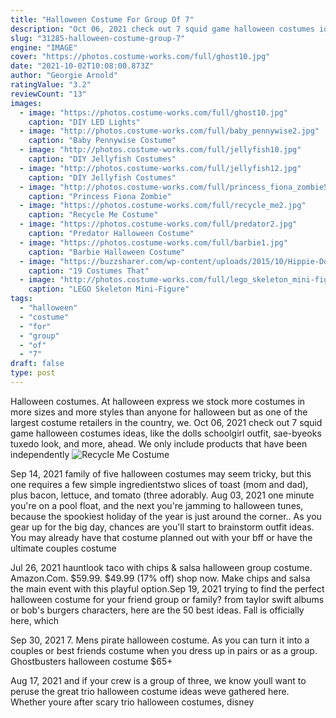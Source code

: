 ```yaml
---
title: "Halloween Costume For Group Of 7"
description: "Oct 06, 2021 check out 7 squid game halloween costumes ideas, like the dolls schoolgirl outfit, sae-byeoks tuxedo look, and more, ahead. We only include products that have been independently"
slug: "31285-halloween-costume-group-7"
engine: "IMAGE"
cover: "https://photos.costume-works.com/full/ghost10.jpg"
date: "2021-10-02T10:08:00.873Z"
author: "Georgie Arnold"
ratingValue: "3.2"
reviewCount: "13"
images:
  - image: "https://photos.costume-works.com/full/ghost10.jpg"
    caption: "DIY LED Lights"
  - image: "http://photos.costume-works.com/full/baby_pennywise2.jpg"
    caption: "Baby Pennywise Costume"
  - image: "http://photos.costume-works.com/full/jellyfish10.jpg"
    caption: "DIY Jellyfish Costumes"
  - image: "http://photos.costume-works.com/full/jellyfish12.jpg"
    caption: "DIY Jellyfish Costumes"
  - image: "http://photos.costume-works.com/full/princess_fiona_zombie5.jpg"
    caption: "Princess Fiona Zombie"
  - image: "https://photos.costume-works.com/full/recycle_me2.jpg"
    caption: "Recycle Me Costume"
  - image: "https://photos.costume-works.com/full/predator2.jpg"
    caption: "Predator Halloween Costume"
  - image: "https://photos.costume-works.com/full/barbie1.jpg"
    caption: "Barbie Halloween Costume"
  - image: "https://buzzsharer.com/wp-content/uploads/2015/10/Hippie-Dog-Costume.jpg"
    caption: "19 Costumes That"
  - image: "http://photos.costume-works.com/full/lego_skeleton_mini-figure.jpg"
    caption: "LEGO Skeleton Mini-Figure"
tags:
  - "halloween"
  - "costume"
  - "for"
  - "group"
  - "of"
  - "7"
draft: false
type: post
---
```


Halloween costumes. At halloween express we stock more costumes in more sizes and more styles than anyone for halloween but as one of the largest costume retailers in the country, we. Oct 06, 2021 check out 7 squid game halloween costumes ideas, like the dolls schoolgirl outfit, sae-byeoks tuxedo look, and more, ahead. We only include products that have been independently
![Recycle Me Costume](https://photos.costume-works.com/full/recycle_me2.jpg "Recycle Me Costume")

Sep 14, 2021 family of five halloween costumes may seem tricky, but this one requires a few simple ingredientstwo slices of toast (mom and dad), plus bacon, lettuce, and tomato (three adorably. Aug 03, 2021 one minute you&#39;re on a pool float, and the next you&#39;re jamming to halloween tunes, because the spookiest holiday of the year is just around the corner.. As you gear up for the big day, chances are you&#39;ll start to brainstorm outfit ideas. You may already have that costume planned out with your bff or have the ultimate couples costume
<!--inArticleAds-->

<!--galleryOne-->

Jul 26, 2021 hauntlook taco with chips & salsa halloween group costume. Amazon.Com. $59.99. $49.99 (17% off) shop now. Make chips and salsa the main event with this playful option.Sep 19, 2021 trying to find the perfect halloween costume for your friend group or family? from taylor swift albums or bob's burgers characters, here are the 50 best ideas. Fall is officially here, which
<!--inArticleAds-->

<!--galleryTwo-->

Sep 30, 2021 7. Mens pirate halloween costume.  As you can turn it into a couples or best friends costume when you dress up in pairs or as a group. Ghostbusters halloween costume $65+
<!--galleryThree-->

Aug 17, 2021 and if your crew is a group of three, we know youll want to peruse the great trio halloween costume ideas weve gathered here. Whether youre after scary trio halloween costumes, disney